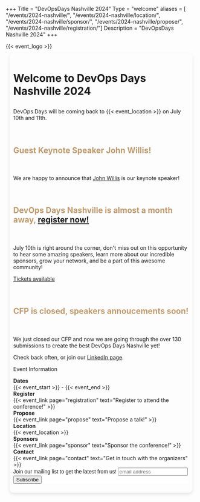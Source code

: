 +++
Title = "DevOpsDays Nashville 2024"
Type = "welcome"
aliases = [
  "/events/2024-nashville/",
  "/events/2024-nashville/location/",
  "/events/2024-nashville/sponsor/",
  "/events/2024-nashville/propose/",
  "/events/2024-nashville/registration/"]
Description = "DevOpsDays Nashville 2024"
+++

<!-- <div class="alert alert-danger" role="alert">
  Due to the local situation around COVID-19, devopsdays Nashville has been postponed until May 5-6 2022. Please click <a href="/events/2021-nashville/cancellation" class="alert-link">here for more information</a>.
</div> -->
<!-- this logo tag (< event_logo >) using logo.png as part of the Hugo theme -->
<!-- <div style="text-align:center;">
  {{< event_logo >}}
</div> -->
<div class="row">
  <div class = "col-md-3">
    {{< event_logo >}}
  </div>
  <div class = "col-md-6" style="box-shadow: 0 4px 8px rgba(0,0,0,0.1); margin: 10px; padding: 10px; border-radius: 10px">
    <h1><p>Welcome to DevOps Days Nashville 2024</p></h1>
    <p>DevOps Days will be coming back to {{< event_location >}} on July 10th and 11th.</p>
    <h2 style="color: #C19A6B; display: inline-block;"><p>Guest Keynote Speaker John Willis!</p></h2>
    <p>We are happy to announce that <a href="https://itrevolution.com/author/john-willis/" target="_blank">John Willis</a> is our keynote speaker!</p>
    <h2 style="color: #C19A6B; display: inline-block;"><p>DevOps Days Nashville is almost a month away, <a href="https://devopsdays.org/events/2024-nashville/registration" target="_blank">register now!</a></p></h2>
    <p>July 10th is right around the corner, don't miss out on this opportunity to hear some amazing speakers, learn more about our incredible sponsors, grow your network, and be a part of this awesome community!</p>
    <p><a href="https://events.humanitix.com/devopsdays-nashville-2024">Tickets available</a></p>
    <h2 style="color: #C19A6B; display: inline-block;"><p>CFP is closed, speakers annoucements soon!</p></h2>
    <p>We just closed our CFP and now we are going through the over 130 submissions to create the best DevOps Days Nashville yet!</p> 
    <p>Check back often, or join our <a href="https://www.linkedin.com/company/devopsdays-nashville">LinkedIn page</a>.</p>
    <!-- <h2><p><a href="https://www.papercall.io/devopsdays-nashville-2024" style="color: #C19A6B">Call for Proposals Open Until May 31st</a></p></h2>
    <p>Do you have a great topic for the community?  Visit our <a href="https://www.papercall.io/devopsdays-nashville-2024">Call for Speakers/Papers</a> site today!  We look forward to hearing from you.</p> -->

<p>Event Information</p>
<div class = "row">
  <div class = "col-md-2">
    <strong>Dates</strong>
  </div>
  <div class = "col-md-8">
    {{< event_start >}} - {{< event_end >}}
  </div>
</div>


<div class = "row">
  <div class = "col-md-2">
    <strong>Register</strong>
  </div>
  <div class = "col-md-8">
    {{< event_link page="registration" text="Register to attend the conference!" >}}
  </div>
</div> 

<div class = "row">
  <div class = "col-md-2">
    <strong>Propose</strong>
  </div>
  <div class = "col-md-8">
    {{< event_link page="propose" text="Propose a talk!" >}}
  </div>
</div>

<div class = "row">
  <div class = "col-md-2">
    <strong>Location</strong>
  </div>
  <div class = "col-md-8">
    {{< event_location >}}
  </div>
</div>
<!-- 
<div class = "row">
  <div class = "col-md-2">
    <strong>Program</strong>
  </div>
  <div class = "col-md-8">
    View the {{< event_link page="program" text="program." >}}
  </div>
</div> -->

<!-- <div class = "row">
  <div class = "col-md-2">
    <strong>Speakers</strong>
  </div>
  <div class = "col-md-8">
    Check out the {{< event_link page="speakers" text="speakers!" >}}
  </div>
</div> -->

<div class = "row">
  <div class = "col-md-2">
    <strong>Sponsors</strong>
  </div>
  <div class = "col-md-8">
    {{< event_link page="sponsor" text="Sponsor the conference!" >}}
  </div>
</div>

<div class = "row">
  <div class = "col-md-2">
    <strong>Contact</strong>
  </div>
  <div class = "col-md-8">
    {{< event_link page="contact" text="Get in touch with the organizers" >}}
  </div>
</div>


<!-- Begin Mailchimp Signup Form -->
<link href="//cdn-images.mailchimp.com/embedcode/horizontal-slim-10_7.css" rel="stylesheet" type="text/css">
<style type="text/css">
	#mc_embed_signup{background:#fff; clear:left; font:14px Helvetica,Arial,sans-serif; width:100%;}
	/* Add your own Mailchimp form style overrides in your site stylesheet or in this style block.
	   We recommend moving this block and the preceding CSS link to the HEAD of your HTML file. */
</style>
<div id="mc_embed_signup">
<form action="https://devopsdays.us19.list-manage.com/subscribe/post?u=5c64b33612eed0ec10964661d&amp;id=2e8ea2eb72" method="post" id="mc-embedded-subscribe-form" name="mc-embedded-subscribe-form" class="validate" target="_blank" novalidate>
    <div id="mc_embed_signup_scroll">
	<label for="mce-EMAIL">Join our mailing list to get the latest from us!</label>
	<input type="email" value="" name="EMAIL" class="email" id="mce-EMAIL" placeholder="email address" required>
    <!-- real people should not fill this in and expect good things - do not remove this or risk form bot signups-->
<div style="position: absolute; left: -5000px;" aria-hidden="true"><input type="text" name="b_5c64b33612eed0ec10964661d_2e8ea2eb72" tabindex="-1" value=""></div>
    <div class="clear"><input type="submit" value="Subscribe" name="subscribe" id="mc-embedded-subscribe" class="button"></div>
    </div>
</form>
</div> 

<!--End mc_embed_signup-->


<!-- Uncomment if you added your city twitter name -->
<!--
{{< event_twitter >}}
-->
